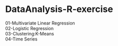 # DataAnalysis-R-exercise
01-Multivariate Linear Regression  
02-Logistic Regression  
03-Clustering:K-Means  
04-Time Series
